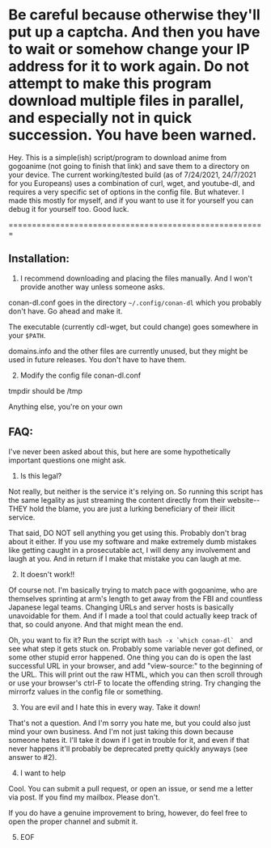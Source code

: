 # Be careful because otherwise they'll put up a captcha. And then you have to wait or somehow change your IP address for it to work again. Do not attempt to make this program download multiple files in parallel, and especially not in quick succession. You have been warned.

Hey. This is a simple(ish) script/program to download anime from gogoanime (not going to finish that link) and save them to a directory on your device.
The current working/tested build
(as of 7/24/2021, 24/7/2021 for you Europeans)
uses a combination of curl, wget, and youtube-dl,
and requires a very specific set of options in the config file. But whatever.
I made this mostly for myself, and if you want to use it for yourself
you can debug it for yourself too. Good luck.

=======================================================

## Installation:

1. I recommend downloading and placing the files manually. And I won't provide another way unless someone asks.

conan-dl.conf goes in the directory `~/.config/conan-dl` which you probably don't have. Go ahead and make it.

The executable (currently cdl-wget, but could change) goes somewhere in your `$PATH`.

domains.info and the other files are currently unused, but they might be used in future releases. You don't have to have them.

2. Modify the config file conan-dl.conf

tmpdir should be /tmp

Anything else, you're on your own

## FAQ:

I've never been asked about this, but here are some hypothetically important questions one might ask.

1. Is this legal?

Not really, but neither is the service it's relying on. So running this script has the same legality as just streaming the content directly from their website-- THEY hold the blame, you are just a lurking beneficiary of their illicit service.

That said, DO NOT sell anything you get using this. Probably don't brag about it either. If you use my software and make extremely dumb mistakes like getting caught in a prosecutable act, I will deny any involvement and laugh at you. And in return if I make that mistake you can laugh at me.

2. It doesn't work!!

Of course not. I'm basically trying to match pace with gogoanime, who are themselves sprinting at arm's length to get away from the FBI and countless Japanese legal teams. Changing URLs and server hosts is basically unavoidable for them. And if I made a tool that could actually keep track of that, so could anyone. And that might mean the end.

Oh, you want to fix it? Run the script with ```bash -x `which conan-dl` ``` and see what step it gets stuck on. Probably some variable never got defined, or some other stupid error happened. One thing you can do is open the last successful URL in your browser, and add "view-source:" to the beginning of the URL. This will print out the raw HTML, which you can then scroll through or use your browser's ctrl-F to locate the offending string. Try changing the mirrorfz values in the config file or something.

3. You are evil and I hate this in every way. Take it down!

That's not a question. And I'm sorry you hate me, but you could also just mind your own business. And I'm not just taking this down because someone hates it. I'll take it down if I get in trouble for it, and even if that never happens it'll probably be deprecated pretty quickly anyways (see answer to #2).

4. I want to help

Cool. You can submit a pull request, or open an issue, or send me a letter via post. If you find my mailbox. Please don't.

If you do have a genuine improvement to bring, however, do feel free to open the proper channel and submit it.

5. EOF
